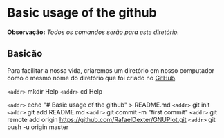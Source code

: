 # Basic usage of the github

**Observação:** *Todos os comandos serão para este diretório.*

## Basicão
Para facilitar a nossa vida, criaremos um diretório em nosso computador como o
mesmo nome do diretório que foi criado no [GitHub](http://github.com).

`<addr>` mkdir Help
`<addr>` cd Help

`<addr>` echo "# Basic usage of the github" > README.md
`<addr>` git init
`<addr>` git add README.md
`<addr>` git commit -m "first commit"
`<addr>` git remote add origin https://github.com/RafaelDexter/GNUPlot.git
`<addr>` git push -u origin master

